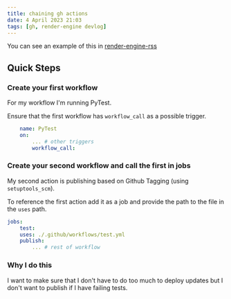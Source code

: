 ```yaml
---
title: chaining gh actions
date: 4 April 2023 21:03
tags: [gh, render-engine devlog]
---
```


You can see an example of this in [render-engine-rss](https://github.com/kjaymiller/render-engine-rss/)


## Quick Steps

### Create your first workflow

For my workflow I'm running PyTest.

Ensure that the first workflow has `workflow_call` as a possible trigger.

```yaml
	name: PyTest
	on:
		... # other triggers
		workflow_call:
```

### Create your second workflow and call the first in jobs

My second action is publishing based on Github Tagging (using `setuptools_scm`).

To reference the first action add it as a job and provide the path to the file in the `uses` path.

```yaml
jobs:
	test:
    uses: ./.github/workflows/test.yml
	publish:
		... # rest of workflow
```

### Why I do this

I want to make sure that I don't have to do too much to deploy updates but I don't want to publish if I have failing tests.
